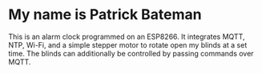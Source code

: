 # My name is Patrick Bateman

This is an alarm clock programmed on an ESP8266. It integrates MQTT, NTP, Wi-Fi, and a simple stepper motor to rotate open my blinds at a set time. The blinds can additionally be controlled by passing commands over MQTT.
